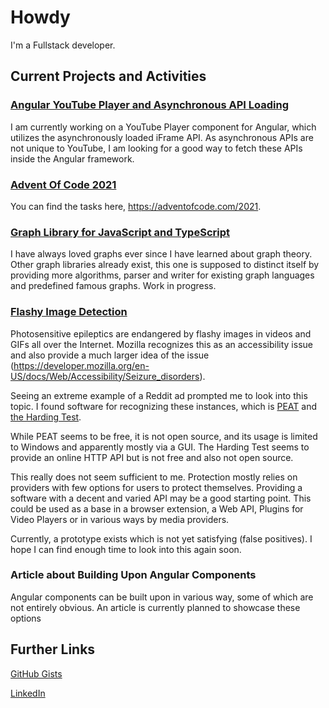 # Howdy

I'm a Fullstack developer.

## Current Projects and Activities

### [Angular YouTube Player and Asynchronous API Loading](https://github.com/TimothyGillespie/AngularLibraries)
I am currently working on a YouTube Player component for Angular, which utilizes the asynchronously loaded iFrame API.
As asynchronous APIs are not unique to YouTube, I am looking for a good way to fetch these APIs inside the Angular framework.

### [Advent Of Code 2021](https://github.com/TimothyGillespie/AdventOfCode2021)
You can find the tasks here, https://adventofcode.com/2021.

### [Graph Library for JavaScript and TypeScript](https://github.com/TimothyGillespie/JavascriptGraph)
I have always loved graphs ever since I have learned about graph theory. Other graph libraries already exist, this one is supposed to distinct itself by providing more algorithms, parser and writer for existing graph languages and predefined famous graphs. Work in progress.

### [Flashy Image Detection](https://github.com/TimothyGillespie/flashy_images_detection)
Photosensitive epileptics are endangered by flashy images in videos and GIFs all over the Internet. Mozilla recognizes this as an accessibility issue and also provide a much larger idea of the issue (https://developer.mozilla.org/en-US/docs/Web/Accessibility/Seizure_disorders).

Seeing an extreme example of a Reddit ad prompted me to look into this topic. I found software for recognizing these instances, which is [PEAT](https://trace.umd.edu/peat/) and [the Harding Test](https://www.hardingtest.com/).

While PEAT seems to be free, it is not open source, and its usage is limited to Windows and apparently mostly via a GUI. The Harding Test seems to provide an online HTTP API but is not free and also not open source.

This really does not seem sufficient to me. Protection mostly relies on providers with few options for users to protect themselves. Providing a software with a decent and varied API may be a good starting point. This could be used as a base in a browser extension, a Web API, Plugins for Video Players or in various ways by media providers.

Currently, a prototype exists which is not yet satisfying (false positives). I hope I can find enough time to look into this again soon.

### Article about Building Upon Angular Components
Angular components can be built upon in various way, some of which are not entirely obvious. An article is currently planned to showcase these options

## Further Links

[GitHub Gists](https://gist.github.com/TimothyGillespie)

[LinkedIn](https://www.linkedin.com/in/timothy-lee-gillespie-ab29b91b4/)

